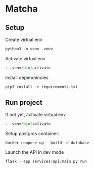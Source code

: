 # Matcha

## Setup

Create virtual env

```python
python3 -m venv .venv
```

Activate virtual env

```python
. .venv/bin/activate
```

Install dependencies

```python
pip3 install -r requirements.txt
```

## Run project

If not yet, activate virtual env

```python
. .venv/bin/activate
```

Setup postgres container:
```
docker-compose up --build -d database
```

Launch the API in dev mode

```python
flask --app services/api/main.py run
```
